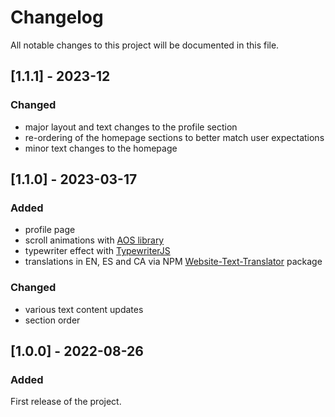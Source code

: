 # Changelog

All notable changes to this project will be documented in this file.

## [1.1.1] - 2023-12

### Changed

- major layout and text changes to the profile section
- re-ordering of the homepage sections to better match user expectations
- minor text changes to the homepage

## [1.1.0] - 2023-03-17

### Added

- profile page
- scroll animations with [AOS library](https://michalsnik.github.io/aos/)
- typewriter effect with [TypewriterJS](https://www.npmjs.com/package/typewriter-effect)
- translations in EN, ES and CA via NPM [Website-Text-Translator](https://www.npmjs.com/package/website-text-translator) package

### Changed

- various text content updates
- section order

## [1.0.0] - 2022-08-26

### Added

First release of the project.
